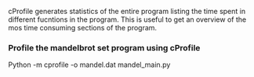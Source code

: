 cProfile generates statistics of the entire program listing the time spent in different fucntions in the program. This is useful to get an overview of the mos time consuming sections of the program.


### Profile the mandelbrot set program using cProfile

Python -m cprofile -o mandel.dat mandel_main.py